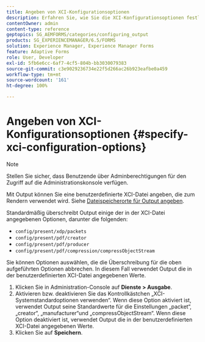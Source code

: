 ```yaml
---
title: Angeben von XCI-Konfigurationsoptionen
description: Erfahren Sie, wie Sie die XCI-Konfigurationsoptionen festlegen. Sie können benutzerdefinierte XCI-Dateiwerte für das adaptive Formular angeben, damit sie beim Rendern von Formularen verwendet werden können.
contentOwner: admin
content-type: reference
geptopics: SG_AEMFORMS/categories/configuring_output
products: SG_EXPERIENCEMANAGER/6.5/FORMS
solution: Experience Manager, Experience Manager Forms
feature: Adaptive Forms
role: User, Developer
exl-id: 5fb6e6cc-6af7-4cf5-804b-bb3030079383
source-git-commit: c3e9029236734e22f5d266ac26b923eafbe0a459
workflow-type: tm+mt
source-wordcount: '161'
ht-degree: 100%

---
```


# Angeben von XCI-Konfigurationsoptionen {#specify-xci-configuration-options}

>[!NOTE]
> 
> Stellen Sie sicher, dass Benutzende über Adminberechtigungen für den Zugriff auf die Administrationskonsole verfügen.

Mit Output können Sie eine benutzerdefinierte XCI-Datei angeben, die zum Rendern verwendet wird. Siehe [Dateispeicherorte für Output angeben](/help/forms/using/admin-help/specify-file-locations-output.md#specify-file-locations-for-output).

Standardmäßig überschreibt Output einige der in der XCI-Datei angegebenen Optionen, darunter die folgenden:

* `config/present/xdp/packets`
* `config/present/pdf/creator`
* `config/present/pdf/producer`
* `config/present/pdf/compression/compressObjectStream`

Sie können Optionen auswählen, die die Überschreibung für die oben aufgeführten Optionen abbrechen. In diesem Fall verwendet Output die in der benutzerdefinierten XCI-Datei angegebenen Werte.

1. Klicken Sie in Administration-Console auf **Dienste > Ausgabe**.
1. Aktivieren bzw. deaktivieren Sie das Kontrollkästchen „XCI-Systemstandardoptionen verwenden“. Wenn diese Option aktiviert ist, verwendet Output seine Standardwerte für die Einstellungen „packet“, „creator“, „manufacturer“und „compressObjectStream“. Wenn diese Option deaktiviert ist, verwendet Output die in der benutzerdefinierten XCI-Datei angegebenen Werte.
1. Klicken Sie auf **Speichern**.
